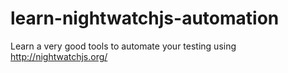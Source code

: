 # learn-nightwatchjs-automation
Learn a very good tools to automate your testing using http://nightwatchjs.org/

